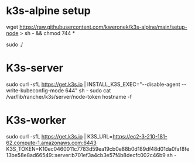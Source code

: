 # k3s-alpine setup

wget https://raw.githubusercontent.com/kweronek/k3s-alpine/main/setup-node > sh - && chmod 744 *

sudo ./

# K3s-server
sudo curl -sfL https://get.k3s.io | INSTALL_K3S_EXEC="--disable-agent --write-kubeconfig-mode 644" sh -
sudo cat /var/lib/rancher/k3s/server/node-token
hostname -f

# K3s-worker
sudo curl -sfL https://get.k3s.io | K3S_URL=https://ec2-3-210-181-62.compute-1.amazonaws.com:6443 K3S_TOKEN=K10ec0460011c7783d59ea19cb0e88b0d189df48d01da0faf8fe13be58e8ad66549::server:b701ef3a4cb3e57f4b8decfc002c46b9 sh -
